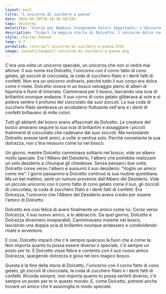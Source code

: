 ```yaml
---
layout: post
title: "L'unicorno di zucchero e panna"
date: 2024-04-29T20:16:38.587281
tags: Unicorni
metatitle: "Storie per Bambini Insegnando Valori Importanti: L'Unicorno di Zucchero e Panna - Narratore Infantile Esperto"
description: "Scopri la magica storia di Dolcetto, l'unicorno dolce come il miele con corno di cono gelato e zoccoli di cioccolata. Un racconto per bambini che insegna l'importanza dell'amicizia e che c'è sempre un posto per ognuno di noi nel mondo."
style: Charles Peanut
temp: 0.7
permalink: /storie/l'unicorno-di-zucchero-e-panna.html
image: /assets/images/l'unicorno-di-zucchero-e-panna.png
---
```

C'era una volta un unicorno speciale, un unicorno che non si vedrà mai altrove. Il suo nome era Dolcetto, l'unicorno con il corno fatto di cono gelato, gli zoccoli di cioccolata, la coda di zucchero filato e i denti fatti di confetti. Non era un unicorno ordinario, perché tutto il suo corpo era dolce come il miele.
Dolcetto viveva in un bosco selvaggio pieno di alberi di liquirizia e fiumi di limonata. Camminava per il bosco, lasciando una scia di brillantini ovunque andasse. Il suo corno di cono gelato glitterava al sole e si poteva sentire il profumo del cioccolato dai suoi zoccoli. La sua coda di zucchero filato sembrava un arcobaleno fluttuante nell'aria e i denti di confetti brillavano di mille colori.

Tutti gli abitanti del bosco erano affascinati da Dolcetto. Le creature del bosco amavano seguire la sua scia di brillantini e assaggiare i piccoli frammenti di cioccolato che cadevano dai suoi zoccoli. Ma nonostante Dolcetto avesse tanti amici, a volte si sentiva solo. Perché nonostante la sua dolcezza, non c'era nessuno come lui nel bosco.

Un giorno, mentre Dolcetto camminava solitario nel bosco, vide un albero molto speciale. Era l'Albero del Desiderio, l'albero che potrebbe realizzare un solo desiderio a chiunque gli chiedesse. Senza pensarci due volte, Dolcetto corse verso l'albero e sussurrò il suo desiderio: "Voglio un amico come me".
I giorni passarono e Dolcetto continuò la sua routine quotidiana. Ma un bel mattino, sentì un rumore provenire dall'Albero del Desiderio. Vide un piccolo unicorno con il corno fatto di cono gelato come il suo, gli zoccoli di cioccolata, la coda di zucchero filato e i denti fatti di confetti. Era Dolcezza, l'unicorno che l'Albero del Desiderio aveva creato per essere l'amico di Dolcetto.

Dolcetto era così felice di avere finalmente un amico come lui. Corse verso Dolcezza, il suo nuovo amico, e lo abbracciò. Da quel giorno, Dolcetto e Dolcezza divennero inseparabili. Camminavano insieme nel bosco, lasciando una doppia scia di brillantini ovunque andassero e condividendo risate e avventure.

E così, Dolcetto imparò che c'è sempre qualcuno là fuori che è come te. Non importa quanto tu possa essere diverso o speciale, c'è sempre un posto per te. E Dolcetto visse felice e contento con il suo nuovo amico Dolcezza, spargendo dolcezza e gioia nel loro magico bosco.

Questa è la fine della storia di Dolcetto, l'unicorno con il corno fatto di cono gelato, gli zoccoli di cioccolata, la coda di zucchero filato e i denti fatti di confetti. Ricorda sempre, non importa quanto tu possa sentirti diverso, c'è sempre un posto per te in questo mondo. E, come Dolcetto, potresti anche trovare un amico che ti assomiglia in modo speciale.

        